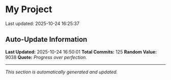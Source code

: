 # My Project


Last updated: 2025-10-24 16:25:37





























































































































## Auto-Update Information

**Last Updated:** 2025-10-24 16:50:01
**Total Commits:** 125
**Random Value:** 9038
**Quote:** _Progress over perfection._

---
_This section is automatically generated and updated._